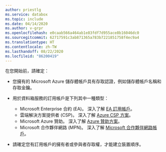```yaml
---
author: priestlg
ms.service: databox
ms.topic: include
ms.date: 04/14/2020
ms.author: v-grpr
ms.openlocfilehash: e0caab566a464ab1e83fdf7d955ace8b16046dc0
ms.sourcegitcommit: 62717591c3ab871365a783b7221851758f4ec9a4
ms.translationtype: HT
ms.contentlocale: zh-TW
ms.lasthandoff: 08/22/2020
ms.locfileid: "86200419"
---
```

在您開始前，請確定：

* 您擁有的 Microsoft Azure 儲存體帳戶具有存取認證，例如儲存體帳戶名稱和存取金鑰。

* 用於資料箱服務的訂用帳戶是下列其中一種類型：
  * Microsoft Enterprise 合約 (EA)。 深入了解 [EA 訂用帳戶](https://azure.microsoft.com/pricing/enterprise-agreement/)。
  * 雲端解決方案提供者 (CSP)。 深入了解 [Azure CSP 方案](https://docs.microsoft.com/azure/cloud-solution-provider/overview/azure-csp-overview)。
  * Microsoft Azure 贊助。 深入了解 [Azure 贊助方案](https://azure.microsoft.com/offers/ms-azr-0036p/)。
  * Microsoft 合作夥伴網路 (MPN)。 深入了解 [Microsoft 合作夥伴網路帳戶](https://partner.microsoft.com/commercial#)。

* 請確定您有訂用帳戶的擁有者或參與者存取權，才能建立裝置順序。
